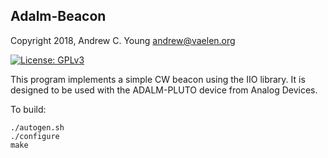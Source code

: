 Adalm-Beacon
------------

Copyright 2018, Andrew C. Young <andrew@vaelen.org>

[![License: GPLv3](https://img.shields.io/badge/license-GPL3-blue.svg)](COPYING)

This program implements a simple CW beacon using the IIO library.  It is designed to be used with the ADALM-PLUTO device from Analog Devices.

To build:
```
./autogen.sh
./configure
make
```
